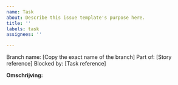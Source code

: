 ```yaml
---
name: Task
about: Describe this issue template's purpose here.
title: ''
labels: task
assignees: ''

---
```


Branch name: [Copy the exact name of the branch]
Part of: [Story reference]
Blocked by: [Task reference]

**Omschrijving:**
